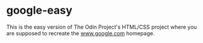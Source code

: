 # google-easy

This is the easy version of The Odin Project's HTML/CSS project where you are supposed to recreate the www.google.com homepage.
